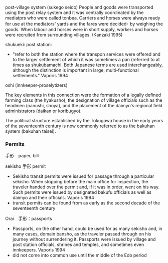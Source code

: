 

post-village system (sukego seido)
	People and goods were transported using the post relay system and it was centrally coordinated by the mediatprs who were called tonbea. Carriers and horses were always ready for use at the mediators' yards and the fares were decided･ by weighing the goods. When labour and horses were in short supply, workers and horses were recruited from surrounding villages. (Kanzaki 1995)

shukueki: post station:
- "refer to both the station where the transpon services were offered and to the larger settlement of which it was sometimes a pan (referred to at times as shukubamachi. Both Japanese terms are used interchangeably, although the distinction is important in large, multi-functional settlements." Vaporis 1994

oshi (innkeeper-proselytizers)

The key elements in this connection were the formation of a legally defined farming class (the hyakusho), the designation of village officials such as the headmen (nanushi, shoya), and the placement of the daimyo's regional field administrators (daikan or koribugyo).

The political structure established by the Tokugawa house in the early years of the seventeenth century is now commonly referred to as the bakuhan system (bakuhan taisei). 
### Permits
手形　paper, bill

sekisho 手形  permit
- Sekisho transit permits were issued for passage through a particular sekisho. When stopping before the main office for inspection, the traveler handed over the permit and, if it was in order, went on his way. Such permits were issued by designated bakufu officials as well as daimyo and their officials. Vaporis 1994
- transit permits can be found from as early as the second decade of the seventeenth century

Orai　手形：passports 
- Passports, on the other hand, could be used for as many sekisho and, in many cases, domain bansho, as the traveler passed through on his journey without surrendering it. Passports were issued by village and post station officials, shrines and temples, and sometimes even innkeepers. Vaporis 1994
- did not come into common use until the middle of the Edo period